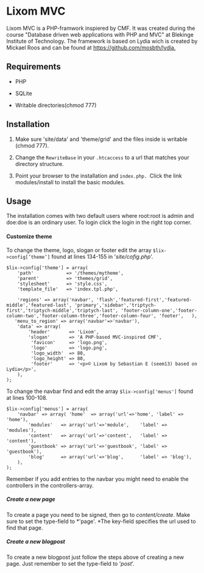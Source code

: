 Lixom MVC
=========

Lixom MVC is a PHP-framwork inspiered by CMF. It was created during the course
"Database driven web applications with PHP and MVC" at Blekinge Institute of
Technology. The framework is based on Lydia wich is created by Mickael Roos and
can be found at <https://github.com/mosbth/lydia.>



Requirements
------------

-   PHP

-   SQLite

-   Writable directories(chmod 777)



Installation
------------

1.  Make sure 'site/data' and 'theme/grid' and the files inside is writable
    (chmod 777).

2.  Change the `RewriteBase` in your `.htcaccess` to a url that matches your
    directory structure.

3.  Point your browser to the installation and `index.php. `Click the link
    modules/install to install the basic modules.

Usage
-----

The installation comes with two default users where root:root is admin and
doe:doe is an ordinary user. To login click the login in the right top corner.



#### Customize theme

To change the theme, logo, slogan or footer edit the array
`$lix->config[’theme’]` found at lines 134-155 in '*site/cofig.php*’.

~~~~~~~~~~~~~~~~~~~~~~~~~~~~~~~~~~~~~~~~~~~~~~~~~~~~~~~~~~~~~~~~~~~~~~~~~~~~~~~~
$lix->config['theme'] = array(   
    'path'            => '/themes/mytheme',
    'parent'          => 'themes/grid',
    'stylesheet'      => 'style.css',
    'template_file'   => 'index.tpl.php',
    
    'regions' => array('navbar', 'flash','featured-first','featured-middle','featured-last', 'primary','sidebar','triptych-first','triptych-middle','triptych-last', 'footer-column-one','footer-column-two','footer-column-three','footer-column-four', 'footer',   ),
   'menu_to_region' => array('navbar'=>'navbar'),
    'data' => array( 
        'header'       => 'Lixom',
        'slogan'       => 'A PHP-based MVC-inspired CMF',
         'favicon'     => 'logo.png',
         'logo'        => 'logo.png',
         'logo_width'  => 80,
         'logo_height' => 80,
         'footer'      => '<p>© Lixom by Sebastian E (seem13) based on Lydia</p>', 
    ), 
);
~~~~~~~~~~~~~~~~~~~~~~~~~~~~~~~~~~~~~~~~~~~~~~~~~~~~~~~~~~~~~~~~~~~~~~~~~~~~~~~~



To change the navbar find and edit the array `$lix->config['menus']` found at
lines 100-108.

~~~~~~~~~~~~~~~~~~~~~~~~~~~~~~~~~~~~~~~~~~~~~~~~~~~~~~~~~~~~~~~~~~~~~~~~~~~~~~~~
$lix->config['menus'] = array(   
    'navbar' => array( 'home'  => array('url'=>'home', 'label' => 'home'), 
        'modules'   => array('url'=>'module',    'label' => 'modules'),
        'content'   => array('url'=>'content',   'label' => 'content'),
        'guestbook' => array('url'=>'guestbook', 'label' => 'guestbook'),
        'blog'      => array('url'=>'blog',      'label' => 'blog'),   
    ),
);
~~~~~~~~~~~~~~~~~~~~~~~~~~~~~~~~~~~~~~~~~~~~~~~~~~~~~~~~~~~~~~~~~~~~~~~~~~~~~~~~

Remember if you add entries to the navbar you might need to enable the
controllers in the controllers-array.



##### Create a new page

To create a page you need to be signed, then go to *content/create*. Make sure
to set the type-field to *'page'. *The key-field specifies the url used to find
that page.



##### Create a new blogpost

To create a new blogpost just follow the steps above of creating a new page.
Just remember to set the type-field to '*post*’.








